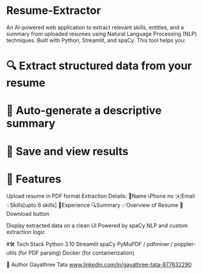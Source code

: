 # Resume-Extractor
An AI-powered web application to extract relevant skills, entities, and a summary from uploaded resumes using Natural Language Processing (NLP) techniques. Built with Python, Streamlit, and spaCy.
This tool helps you:
# 🔍 Extract structured data from your resume
# 🧠 Auto-generate a descriptive summary
# 💾 Save and view results

# 🚀 Features
Upload resume in PDF format
Extraction Details:
📝Name
📞Phone no
✉️Email
💡Skills[upto 6 skills]
💼Experience
🔍Summary
✅Overview of Resume
💾Download button

Display extracted data on a clean UI
Powered by spaCy NLP and custom extraction logic

#🛠️ Tech Stack
Python 3.10
Streamlit
spaCy
PyMuPDF / pdfminer / poppler-utils (for PDF parsing)
Docker (for containerization)

👤 Author
Gayathree Tata
www.linkedin.com/in/gayathree-tata-877632290
